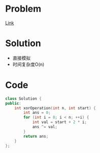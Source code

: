 # Problem
[Link]()

# Solution
* 直接模拟
* 时间复杂度O(n)

# Code
```cpp
class Solution {
public:
    int xorOperation(int n, int start) {
        int ans = 0;
        for (int i = 0; i < n; ++i) {
            int val = start + 2 * i;
            ans ^= val;
        }
        return ans;
    }
};
```